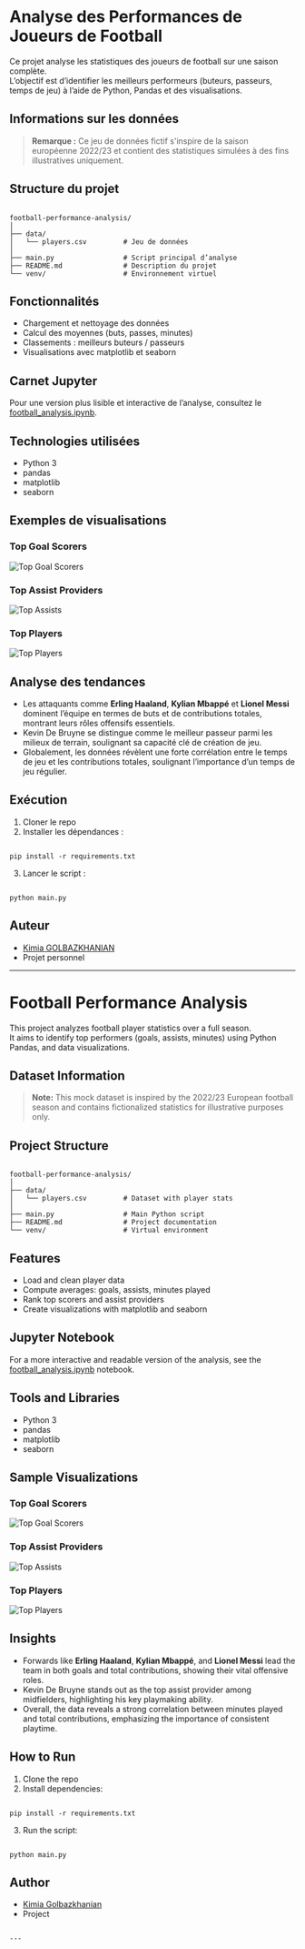 # Analyse des Performances de Joueurs de Football

Ce projet analyse les statistiques des joueurs de football sur une saison complète.  
L’objectif est d’identifier les meilleurs performeurs (buteurs, passeurs, temps de jeu) à l’aide de Python, Pandas et des visualisations.

## Informations sur les données

> **Remarque :** Ce jeu de données fictif s'inspire de la saison européenne 2022/23 et contient des statistiques simulées à des fins illustratives uniquement.


## Structure du projet

```

football-performance-analysis/
│
├── data/
│   └── players.csv         # Jeu de données
│
├── main.py                 # Script principal d’analyse
├── README.md               # Description du projet
└── venv/                   # Environnement virtuel

```

## Fonctionnalités

- Chargement et nettoyage des données
- Calcul des moyennes (buts, passes, minutes)
- Classements : meilleurs buteurs / passeurs
- Visualisations avec matplotlib et seaborn

## Carnet Jupyter

Pour une version plus lisible et interactive de l’analyse, consultez le [football_analysis.ipynb](football_analysis.ipynb).


## Technologies utilisées

- Python 3
- pandas
- matplotlib
- seaborn

## Exemples de visualisations

### Top Goal Scorers
![Top Goal Scorers](images/goals.png)

### Top Assist Providers
![Top Assists](images/assist.png)

### Top Players
![Top Players](images/players.png)

## Analyse des tendances

- Les attaquants comme **Erling Haaland**, **Kylian Mbappé** et **Lionel Messi** dominent l’équipe en termes de buts et de contributions totales, montrant leurs rôles offensifs essentiels.  
- Kevin De Bruyne se distingue comme le meilleur passeur parmi les milieux de terrain, soulignant sa capacité clé de création de jeu.  
- Globalement, les données révèlent une forte corrélation entre le temps de jeu et les contributions totales, soulignant l’importance d’un temps de jeu régulier.



## Exécution

1. Cloner le repo  
2. Installer les dépendances :  
```

pip install -r requirements.txt

```
3. Lancer le script :  
```

python main.py

```

## Auteur

- [Kimia GOLBAZKHANIAN](https://github.com/KimiaGol)
- Projet personnel

---

# Football Performance Analysis

This project analyzes football player statistics over a full season.  
It aims to identify top performers (goals, assists, minutes) using Python Pandas, and data visualizations.

## Dataset Information
  
> **Note:** This mock dataset is inspired by the 2022/23 European football season and contains fictionalized statistics for illustrative purposes only.


## Project Structure

```

football-performance-analysis/
│
├── data/
│   └── players.csv         # Dataset with player stats
│
├── main.py                 # Main Python script
├── README.md               # Project documentation
└── venv/                   # Virtual environment

```

## Features

- Load and clean player data
- Compute averages: goals, assists, minutes played
- Rank top scorers and assist providers
- Create visualizations with matplotlib and seaborn

## Jupyter Notebook

For a more interactive and readable version of the analysis, see the [football_analysis.ipynb](football_analysis.ipynb) notebook.


## Tools and Libraries

- Python 3
- pandas
- matplotlib
- seaborn

## Sample Visualizations

### Top Goal Scorers
![Top Goal Scorers](images/goals.png)

### Top Assist Providers
![Top Assists](images/assist.png)

### Top Players
![Top Players](images/players.png)

## Insights

- Forwards like **Erling Haaland**, **Kylian Mbappé**, and **Lionel Messi** lead the team in both goals and total contributions, showing their vital offensive roles.  
- Kevin De Bruyne stands out as the top assist provider among midfielders, highlighting his key playmaking ability.  
- Overall, the data reveals a strong correlation between minutes played and total contributions, emphasizing the importance of consistent playtime.  


## How to Run

1. Clone the repo  
2. Install dependencies:  
```

pip install -r requirements.txt

```
3. Run the script:  
```

python main.py

```

## Author

- [Kimia Golbazkhanian](https://github.com/KimiaGol)
- Project
```

---